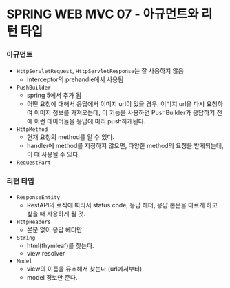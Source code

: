 # SPRING WEB MVC 07 - 아규먼트와 리턴 타입



### 아규먼트

* `HttpServletRequest`, `HttpServletResponse`는 잘 사용하지 않음
  * Interceptor의 prehandle에서 사용됨
* `PushBuilder`
  * spring 5에서 추가 됨
  * 어떤 요청에 대해서 응답에서 이미지 url이 있을 경우, 이미지 url을 다시 요청하여 이미지 정보를 가져오는데, 이 기능을 사용하면 PushBuilder가 응답하기 전에 이런 데이터들을 응답에 미리 push하게된다.
* `HttpMethod`
  * 현재 요청의 method를 알 수 있다.
  * handler에 method를 지정하지 않으면, 다양한 method의 요청을 받게되는데, 이 떄 사용될 수 있다.
* `RequestPart`



### 리턴 타입

* `ResponseEntity`
  * RestAPI의 로직에 따라서 status code, 응답 헤더, 응답 본문을 다르게 하고 싶을 때 사용하게 될 것.
* `HttpHeaders`
  * 본문 없이 응답 헤더만
* `String`
  * html(thymleaf)를 찾는다.
  * view resolver
* `Model`
  * view의 이름을 유추해서 찾는다.(url에서부터)
  * model 정보만 준다. 